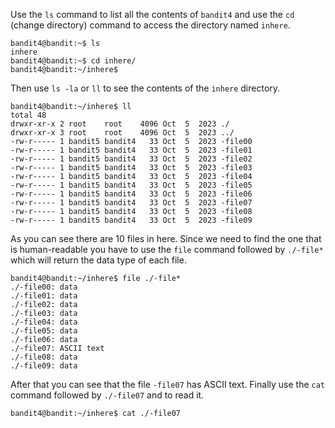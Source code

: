 Use the `ls` command to list all the contents of `bandit4` and use the `cd` (change directory) command to access the directory named `inhere`. 
```console
bandit4@bandit:~$ ls
inhere
bandit4@bandit:~$ cd inhere/
bandit4@bandit:~/inhere$
```
Then use `ls -la` or `ll` to see the contents of the `inhere` directory. 
```console
bandit4@bandit:~/inhere$ ll
total 48
drwxr-xr-x 2 root    root    4096 Oct  5  2023 ./
drwxr-xr-x 3 root    root    4096 Oct  5  2023 ../
-rw-r----- 1 bandit5 bandit4   33 Oct  5  2023 -file00
-rw-r----- 1 bandit5 bandit4   33 Oct  5  2023 -file01
-rw-r----- 1 bandit5 bandit4   33 Oct  5  2023 -file02
-rw-r----- 1 bandit5 bandit4   33 Oct  5  2023 -file03
-rw-r----- 1 bandit5 bandit4   33 Oct  5  2023 -file04
-rw-r----- 1 bandit5 bandit4   33 Oct  5  2023 -file05
-rw-r----- 1 bandit5 bandit4   33 Oct  5  2023 -file06
-rw-r----- 1 bandit5 bandit4   33 Oct  5  2023 -file07
-rw-r----- 1 bandit5 bandit4   33 Oct  5  2023 -file08
-rw-r----- 1 bandit5 bandit4   33 Oct  5  2023 -file09
```
As you can see there are 10 files in here. Since we need to find the one that is human-readable you have to use the `file` command followed by `./-file*` which will return the data type of each file. 
```console
bandit4@bandit:~/inhere$ file ./-file*
./-file00: data
./-file01: data
./-file02: data
./-file03: data
./-file04: data
./-file05: data
./-file06: data
./-file07: ASCII text
./-file08: data
./-file09: data
```
After that you can see that the file `-file07` has ASCII text. 
Finally use the `cat` command followed by `./-file07` and to read it.
```console
bandit4@bandit:~/inhere$ cat ./-file07
```